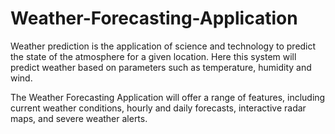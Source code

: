 # Weather-Forecasting-Application

Weather prediction is the application of science and technology to predict the state of the atmosphere for a given location. Here this system will predict weather based on parameters such as temperature, humidity and wind. 

The Weather Forecasting Application will offer a range of features, including current weather conditions, hourly and daily forecasts, interactive radar maps, and severe weather alerts.

